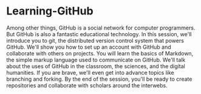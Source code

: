 Learning-GitHub
===============

Among other things, GitHub is a social network for computer programmers. But GitHub is also a fantastic educational technology. In this session, we'll introduce you to git, the distributed version control system that powers GitHub. We'll show you how to set up an account with GitHub and collaborate with others on projects. You will learn the basics of Markdown, the simple markup language used to communicate on GitHub. We'll talk about the uses of GitHub in the classroom, the sciences, and the digital humanities. If you are brave, we'll even get into advance topics like branching and forking. By the end of the session, you'll be ready to create repositories and collaborate with scholars around the interwebs.
